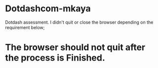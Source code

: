 # Dotdashcom-mkaya
Dotdash assessment. 
I didn't quit or close the browser depending on the requirement below;
# The browser should not quit after the process is Finished.

